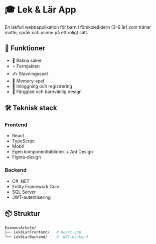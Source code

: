 # 🎓 Lek & Lär App

En lekfull webbapplikation för barn i förskoleåldern (3–6 år) som tränar matte, språk och minne på ett roligt sätt.

## 🚀 Funktioner
- 🔢 Räkna saker
- ⭐ Formjakten
- ✍️ Stavningsspel
- 🧠 Memory-spel
- 👤 Inloggning och registrering
- 🎨 Färgglad och barnvänlig design

## 🛠 Teknisk stack
### Frontend
- React
- TypeScript
- MobX
- Egen komponentbibliotek + Ant Design
- Figma-design

### Backend
- C# .NET
- Entity Framework Core
- SQL Server
- JWT-autentisering

## 📦 Struktur
```bash
ExamensArbete/
├── Lek8LarFrontend/   # React-app
└── Lek8LarBackend/    # .NET-backend
